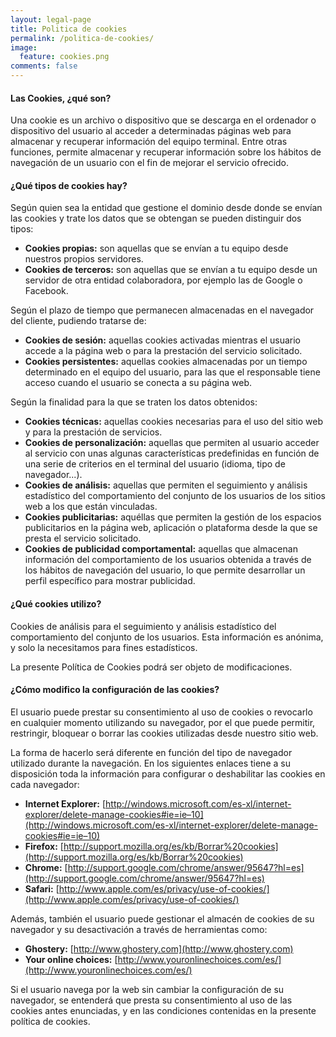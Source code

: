 ```yaml
---
layout: legal-page
title: Politica de cookies
permalink: /politica-de-cookies/
image:
  feature: cookies.png
comments: false
---
```

#### Las Cookies, ¿qué son?

Una cookie es un archivo o dispositivo que se descarga en el ordenador o dispositivo del usuario al acceder a determinadas páginas web para almacenar y recuperar información del equipo terminal. Entre otras funciones, permite almacenar y recuperar información sobre los hábitos de navegación de un usuario con el fin de mejorar el servicio ofrecido.

#### ¿Qué tipos de cookies hay?

Según quien sea la entidad que gestione el dominio desde donde se envían las cookies y trate los datos que se obtengan se pueden distinguir dos tipos:

* **Cookies propias:** son aquellas que se envían a tu equipo desde nuestros propios servidores.
* **Cookies de terceros:** son aquellas que se envían a tu equipo desde un servidor de otra entidad colaboradora, por ejemplo las de Google o Facebook.

Según el plazo de tiempo que permanecen almacenadas en el navegador del cliente, pudiendo tratarse de:

* **Cookies de sesión:** aquellas cookies activadas mientras el usuario accede a la página web o para la prestación del servicio solicitado.
* **Cookies persistentes:** aquellas cookies almacenadas por un tiempo determinado en el equipo del usuario, para las que el responsable tiene acceso cuando el usuario se conecta a su página web.

Según la finalidad para la que se traten los datos obtenidos:

* **Cookies técnicas:** aquellas cookies necesarias para el uso del sitio web y para la prestación de servicios.
* **Cookies de personalización:** aquellas que permiten al usuario acceder al servicio con unas algunas características predefinidas en función de una serie de criterios en el terminal del usuario (idioma, tipo de navegador...).
* **Cookies de análisis:** aquellas que permiten el seguimiento y análisis estadístico del comportamiento del conjunto de los usuarios de los sitios web a los que están vinculadas.
* **Cookies publicitarias:** aquéllas que permiten la gestión de los espacios publicitarios en la página web, aplicación o plataforma desde la que se presta el servicio solicitado.
* **Cookies de publicidad comportamental:** aquellas que almacenan información del comportamiento de los usuarios obtenida a través de los hábitos de navegación del usuario, lo que permite desarrollar un perfil específico para mostrar publicidad.

#### ¿Qué cookies utilizo?

Cookies de análisis para el seguimiento y análisis estadístico del comportamiento del conjunto de los usuarios. Esta información es anónima, y solo la necesitamos para fines estadísticos.

La presente Política de Cookies podrá ser objeto de modificaciones.

#### ¿Cómo modifico la configuración de las cookies?

El usuario puede prestar su consentimiento al uso de cookies o revocarlo en cualquier momento utilizando su navegador, por el que puede permitir, restringir, bloquear o borrar las cookies utilizadas desde nuestro sitio web.

La forma de hacerlo será diferente en función del tipo de navegador utilizado durante la navegación. En los siguientes enlaces tiene a su disposición toda la información para configurar o deshabilitar las cookies en cada navegador:

* **Internet Explorer:** [http://windows.microsoft.com/es-xl/internet-explorer/delete-manage-cookies#ie=ie–10](http://windows.microsoft.com/es-xl/internet-explorer/delete-manage-cookies#ie=ie–10)
* **Firefox:** [http://support.mozilla.org/es/kb/Borrar%20cookies](http://support.mozilla.org/es/kb/Borrar%20cookies)
* **Chrome:** [http://support.google.com/chrome/answer/95647?hl=es](http://support.google.com/chrome/answer/95647?hl=es)
* **Safari:** [http://www.apple.com/es/privacy/use-of-cookies/](http://www.apple.com/es/privacy/use-of-cookies/)

Además, también el usuario puede gestionar el almacén de cookies de su navegador y su desactivación a través de herramientas como:

* **Ghostery:** [http://www.ghostery.com](http://www.ghostery.com)
* **Your online choices:** [http://www.youronlinechoices.com/es/](http://www.youronlinechoices.com/es/)

Si el usuario navega por la web sin cambiar la configuración de su navegador, se entenderá que presta su consentimiento al uso de las cookies antes enunciadas, y en las condiciones contenidas en la presente política de cookies.
